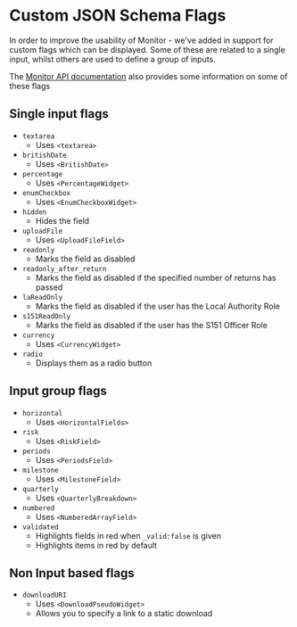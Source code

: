 # Custom JSON Schema Flags

In order to improve the usability of Monitor - we've added in support for custom flags
which can be displayed. Some of these are related to a single input, whilst others are
used to define a group of inputs.

The [Monitor API documentation](https://github.com/homes-england/monitor-api) also provides some information on some of these flags

## Single input flags

- `textarea`
  - Uses `<textarea>`
- `britishDate`
  - Uses `<BritishDate>`
- `percentage`
  - Uses `<PercentageWidget>`
- `enumCheckbox`
  - Uses `<EnumCheckboxWidget>`
- `hidden`
  - Hides the field
- `uploadFile`
  - Uses `<UploadFileField>`
- `readonly`
  - Marks the field as disabled
- `readonly_after_return`
  - Marks the field as disabled if the specified number of returns has passed
- `laReadOnly`
  - Marks the field as disabled if the user has the Local Authority Role
- `s151ReadOnly`
  - Marks the field as disabled if the user has the S151 Officer Role
- `currency`
  - Uses `<CurrencyWidget>`
- `radio`
  - Displays them as a radio button

## Input group flags

- `horizontal`
  - Uses `<HorizontalFields>`
- `risk`
  - Uses `<RiskField>`
- `periods`
  - Uses `<PeriodsField>`
- `milestone`
  - Uses `<MilestoneField>`
- `quarterly`
  - Uses `<QuarterlyBreakdown>`
- `numbered`
  - Uses `<NumberedArrayField>`
- `validated`
  - Highlights fields in red when `_valid:false` is given
  - Highlights items in red by default

## Non Input based flags

- `downloadURI`
  - Uses `<DownloadPseudoWidget>`
  - Allows you to specify a link to a static download
